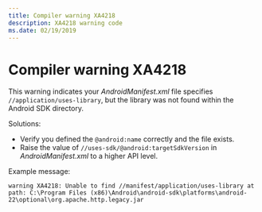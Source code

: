 ```yaml
---
title: Compiler warning XA4218
description: XA4218 warning code
ms.date: 02/19/2019
---
```

# Compiler warning XA4218

This warning indicates your *AndroidManifest.xml* file specifies
`//application/uses-library`, but the library was not found within the
Android SDK directory.

Solutions:

* Verify you defined the `@android:name` correctly and the file
  exists.
* Raise the value of `//uses-sdk/@android:targetSdkVersion` in
  *AndroidManifest.xml* to a higher API level.

Example message:

    warning XA4218: Unable to find //manifest/application/uses-library at path: C:\Program Files (x86)\Android\android-sdk\platforms\android-22\optional\org.apache.http.legacy.jar
